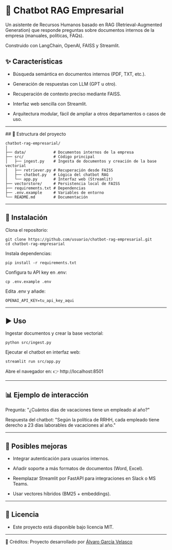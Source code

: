 # 🤖 Chatbot RAG Empresarial

Un asistente de Recursos Humanos basado en RAG (Retrieval-Augmented Generation) que responde preguntas sobre documentos internos de la empresa (manuales, políticas, FAQs).

Construido con LangChain, OpenAI, FAISS y Streamlit.

## ✨ Características

- Búsqueda semántica en documentos internos (PDF, TXT, etc.).

- Generación de respuestas con LLM (GPT u otro).

- Recuperación de contexto preciso mediante FAISS.

- Interfaz web sencilla con Streamlit.

- Arquitectura modular, fácil de ampliar a otros departamentos o casos de uso.

--- 

## 📂 Estructura del proyecto
```
chatbot-rag-empresarial/
│
├── data/            # Documentos internos de la empresa
├── src/             # Código principal
│   ├── ingest.py    # Ingesta de documentos y creación de la base vectorial
│   ├── retriever.py # Recuperación desde FAISS
│   ├── chatbot.py   # Lógica del chatbot RAG
│   └── app.py       # Interfaz web (Streamlit)
├── vectorstore/     # Persistencia local de FAISS
├── requirements.txt # Dependencias
├── .env.example     # Variables de entorno
└── README.md        # Documentación
```
---

## 🚀 Instalación

Clona el repositorio:

```
git clone https://github.com/usuario/chatbot-rag-empresarial.git
cd chatbot-rag-empresarial
```

Instala dependencias:
```
pip install -r requirements.txt
```

Configura tu API key en .env:
```
cp .env.example .env
```

Edita .env y añade:

`OPENAI_API_KEY=tu_api_key_aqui`

---

## ▶️ Uso

Ingestar documentos y crear la base vectorial:

`python src/ingest.py`


Ejecutar el chatbot en interfaz web:

`streamlit run src/app.py`


Abre el navegador en:
👉 http://localhost:8501

---

## 📊 Ejemplo de interacción

Pregunta:
"¿Cuántos días de vacaciones tiene un empleado al año?"

Respuesta del chatbot:
"Según la política de RRHH, cada empleado tiene derecho a 23 días laborables de vacaciones al año."

---

## 🔮 Posibles mejoras

- Integrar autenticación para usuarios internos.

- Añadir soporte a más formatos de documentos (Word, Excel).

- Reemplazar Streamlit por FastAPI para integraciones en Slack o MS Teams.

- Usar vectores híbridos (BM25 + embeddings).

---

## 📜 Licencia

- Este proyecto está disponible bajo licencia MIT.

---

🙌 Créditos: Proyecto desarrollado por [Álvaro García Velasco](https://github.com/alvaroG-IA)

